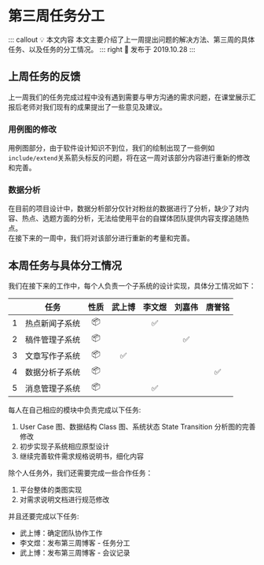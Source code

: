 # 第三周任务分工 <AuthorBadge text="Week 2-1" vertical="middle"/> <AuthorBadge text="@唐誉铭" vertical="middle"/>

::: callout 💡 本文内容
本文主要介绍了上一周提出问题的解决方法、第三周的具体任务、以及任务的分工情况。
::: right
📅 发布于 2019.10.28
:::

## 上周任务的反馈

上一周我们的任务完成过程中没有遇到需要与甲方沟通的需求问题，在课堂展示汇报后老师对我们现有的成果提出了一些意见及建议。

### 用例图的修改

用例图部分，由于软件设计知识不到位，我们的绘制出现了一些例如`include/extend`关系箭头标反的问题，将在这一周对该部分内容进行重新的修改和完善。

### 数据分析

在目前的项目设计中，数据分析部分仅针对粉丝的数据进行了分析，缺少了对内容、热点、选题方面的分析，无法给使用平台的自媒体团队提供内容支撑追随热点。  
在接下来的一周中，我们将对该部分进行重新的考量和完善。

## 本周任务与具体分工情况

我们在接下来的工作中，每个人负责一个子系统的设计实现，具体分工情况如下：

|     |    任务   |  性质 | 武上博 | 李文煜 | 刘嘉伟 | 唐誉铭 |
| :-: | :-----: | :-: | :-: | :-: | :-: | :-: |
|  1  | 热点新闻子系统 |  📦 |     |  ✅  |     |     |
|  2  | 稿件管理子系统 |  📦 |     |     |  ✅  |     |
|  3  | 文章写作子系统 |  📦 |  ✅  |     |     |     |
|  4  | 数据分析子系统 |  📦 |     |     |     |  ✅  |
|  5  | 消息管理子系统 |  📦 |     |  ✅  |     |     |

每人在自己相应的模块中负责完成以下任务:

1.  User Case 图、数据结构 Class 图、系统状态 State Transition 分析图的完善修改
2.  初步实现子系统相应原型设计
3.  继续完善软件需求规格说明书，细化内容

除个人任务外，我们还需要完成一些合作任务：

1.  平台整体的类图实现
2.  对需求说明文档进行规范修改

并且还要完成以下任务:

-   武上博：确定团队协作工作
-   李文煜：发布第三周博客 - 任务分工
-   武上博：发布第三周博客 - 会议记录

